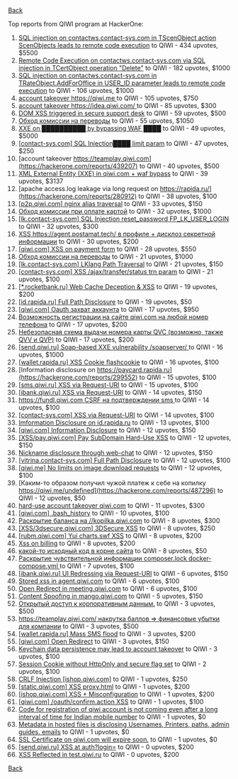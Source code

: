 [Back](../README.md)

Top reports from QIWI program at HackerOne:

1. [SQL injection on contactws.contact-sys.com in TScenObject action ScenObjects leads to remote code execution](https://hackerone.com/reports/816254) to QIWI - 434 upvotes, $5500
2. [Remote Code Execution on contactws.contact-sys.com via SQL injection in TCertObject operation "Delete"](https://hackerone.com/reports/816086) to QIWI - 182 upvotes, $1000
3. [SQL injection on contactws.contact-sys.com in TRateObject.AddForOffice in USER_ID parameter leads to remote code execution](https://hackerone.com/reports/816560) to QIWI - 106 upvotes, $1000
4. [account takeover https://qiwi.me ](https://hackerone.com/reports/685304) to QIWI - 105 upvotes, $750
5. [account takeover https://idea.qiwi.com/ ](https://hackerone.com/reports/464426) to QIWI - 85 upvotes, $300
6. [DOM XSS triggered in secure support desk](https://hackerone.com/reports/512065) to QIWI - 59 upvotes, $500
7. [Обход комиссии на переводы](https://hackerone.com/reports/604560) to QIWI - 55 upvotes, $1050
8. [XXE on ██████████ by bypassing WAF ████](https://hackerone.com/reports/433996) to QIWI - 49 upvotes, $5000
9. [[contact-sys.com] SQL Injection████ limit param](https://hackerone.com/reports/164945) to QIWI - 47 upvotes, $250
10. [account takeover https://teamplay.qiwi.com](https://hackerone.com/reports/439207) to QIWI - 40 upvotes, $500
11. [XML External Entity (XXE) in qiwi.com + waf bypass](https://hackerone.com/reports/99279) to QIWI - 39 upvotes, $3137
12. [apache access.log leakage via long request on https://rapida.ru/](https://hackerone.com/reports/280912) to QIWI - 38 upvotes, $100
13. [[p2p.qiwi.com] nginx alias traversal](https://hackerone.com/reports/455858) to QIWI - 33 upvotes, $150
14. [Обход комиссии при оплате картой](https://hackerone.com/reports/654851) to QIWI - 32 upvotes, $1000
15. [[lk.contact-sys.com] SQL Injection reset_password FP_LK_USER_LOGIN](https://hackerone.com/reports/164684) to QIWI - 32 upvotes, $300
16. [XSS https://agent.postamat.tech/ в профиле + дисклоз секретной информации](https://hackerone.com/reports/365093) to QIWI - 30 upvotes, $200
17. [[qiwi.com] XSS on payment form](https://hackerone.com/reports/263684) to QIWI - 28 upvotes, $550
18. [Обход комиссии на переводы](https://hackerone.com/reports/691766) to QIWI - 21 upvotes, $1000
19. [[lk.contact-sys.com] LKlang Path Traversal](https://hackerone.com/reports/164933) to QIWI - 21 upvotes, $150
20. [[contact-sys.com] XSS /ajax/transfer/status trn param](https://hackerone.com/reports/164704) to QIWI - 21 upvotes, $100
21. [[*.rocketbank.ru] Web Cache Deception & XSS](https://hackerone.com/reports/415168) to QIWI - 19 upvotes, $200
22. [[id.rapida.ru] Full Path Disclosure](https://hackerone.com/reports/165219) to QIWI - 19 upvotes, $50
23. [[qiwi.com] Oauth захват аккаунта](https://hackerone.com/reports/159507) to QIWI - 17 upvotes, $950
24. [Возможность регистрации на сайте qiwi.com на любой номер телефона](https://hackerone.com/reports/420163) to QIWI - 17 upvotes, $200
25. [Небезопасная схема выдачи номера карты QVC (возможно, также QVV и QVP)](https://hackerone.com/reports/87586) to QIWI - 17 upvotes, $200
26. [[send.qiwi.ru] Soap-based XXE vulnerability /soapserver/ ](https://hackerone.com/reports/36450) to QIWI - 16 upvotes, $1000
27. [[wallet.rapida.ru] XSS Cookie flashcookie](https://hackerone.com/reports/164662) to QIWI - 16 upvotes, $100
28. [Information disclosure on https://paycard.rapida.ru](https://hackerone.com/reports/299552) to QIWI - 15 upvotes, $100
29. [[sms.qiwi.ru] XSS via Request-URI](https://hackerone.com/reports/38345) to QIWI - 15 upvotes, $100
30. [[ibank.qiwi.ru] XSS via Request-URI](https://hackerone.com/reports/164152) to QIWI - 14 upvotes, $150
31. [https://fundl.qiwi.com CSRF на подтверждении sms ](https://hackerone.com/reports/301718) to QIWI - 14 upvotes, $100
32. [[contact-sys.com] XSS via Request-URI](https://hackerone.com/reports/164656) to QIWI - 14 upvotes, $100
33. [Imformation Disclosure on id.rapida.ru](https://hackerone.com/reports/318571) to QIWI - 13 upvotes, $100
34. [[qiwi.com] Information Disclosure](https://hackerone.com/reports/164168) to QIWI - 12 upvotes, $150
35. [[XSS/pay.qiwi.com] Pay SubDomain Hard-Use XSS](https://hackerone.com/reports/198251) to QIWI - 12 upvotes, $150
36. [Nickname disclosure through web-chat](https://hackerone.com/reports/569350) to QIWI - 12 upvotes, $150
37. [[vitrina.contact-sys.com] Full Path Disclosure](https://hackerone.com/reports/178284) to QIWI - 12 upvotes, $100
38. [[qiwi.me] No limits on image download requests](https://hackerone.com/reports/227806) to QIWI - 12 upvotes, $100
39. [Каким-то образом получил чужой платеж к себе на копилку https://qiwi.me/undefined](https://hackerone.com/reports/487296) to QIWI - 12 upvotes, $50
40. [hard-use account takeover qiwi.com](https://hackerone.com/reports/691698) to QIWI - 11 upvotes, $300
41. [[qiwi.com] .bash_history](https://hackerone.com/reports/190195) to QIWI - 10 upvotes, $100
42. [Раскрытие баланса на //kopilka.qiwi.com](https://hackerone.com/reports/178049) to QIWI - 8 upvotes, $300
43. [[XSS/3dsecure.qiwi.com] 3DSecure XSS](https://hackerone.com/reports/198249) to QIWI - 8 upvotes, $250
44. [[rubm.qiwi.com] Yui charts.swf XSS](https://hackerone.com/reports/104488) to QIWI - 8 upvotes, $200
45. [Xss on billing](https://hackerone.com/reports/151034) to QIWI - 8 upvotes, $200
46. [какой-то исходный код в корне сайта](https://hackerone.com/reports/714024) to QIWI - 8 upvotes, $50
47. [Раскрытие чувствительной информации composer.lock  docker-compose.yml ](https://hackerone.com/reports/714186) to QIWI - 7 upvotes, $100
48. [[ibank.qiwi.ru] UI Redressing via Request-URI](https://hackerone.com/reports/164153) to QIWI - 6 upvotes, $150
49. [Stored xss in agent.qiwi.com](https://hackerone.com/reports/38012) to QIWI - 6 upvotes, $100
50. [Open Redirect in meeting.qiwi.com](https://hackerone.com/reports/100200) to QIWI - 6 upvotes, $100
51. [Content Spoofing in mango.qiwi.com](https://hackerone.com/reports/118066) to QIWI - 5 upvotes, $150
52. [Открытый доступ к корпоративным данным.](https://hackerone.com/reports/79393) to QIWI - 3 upvotes, $500
53. [https://teamplay.qiwi.com/ накрутка баллов =\> финансовые убытки для компании](https://hackerone.com/reports/441204) to QIWI - 3 upvotes, $500
54. [[wallet.rapida.ru] Mass SMS flood](https://hackerone.com/reports/209368) to QIWI - 3 upvotes, $200
55. [[qiwi.com] Open Redirect](https://hackerone.com/reports/38157) to QIWI - 3 upvotes, $150
56. [Keychain data persistence may lead to account takeover](https://hackerone.com/reports/761975) to QIWI - 3 upvotes, $100
57. [Session Cookie without HttpOnly and secure flag set](https://hackerone.com/reports/75357) to QIWI - 2 upvotes, $100
58. [CRLF Injection [ishop.qiwi.com]](https://hackerone.com/reports/36105) to QIWI - 1 upvotes, $250
59. [[static.qiwi.com] XSS proxy.html](https://hackerone.com/reports/35363) to QIWI - 1 upvotes, $200
60. [[ishop.qiwi.com] XSS + Misconfiguration](https://hackerone.com/reports/47536) to QIWI - 1 upvotes, $200
61. [[qiwi.com] /oauth/confirm.action XSS](https://hackerone.com/reports/36319) to QIWI - 1 upvotes, $100
62. [Code for registration of qiwi account is not coming even after a long interval of time for Indian mobile number](https://hackerone.com/reports/35532) to QIWI - 1 upvotes, $0
63. [Metadata in hosted files is disclosing Usernames, Printers, paths, admin guides. emails](https://hackerone.com/reports/36586) to QIWI - 1 upvotes, $0
64. [SSL Certificate on qiwi.com will expire soon.](https://hackerone.com/reports/134145) to QIWI - 1 upvotes, $0
65. [[send.qiwi.ru] XSS at auth?login=](https://hackerone.com/reports/35413) to QIWI - 0 upvotes, $200
66. [XSS Reflected in test.qiwi.ru](https://hackerone.com/reports/98281) to QIWI - 0 upvotes, $200


[Back](../README.md)